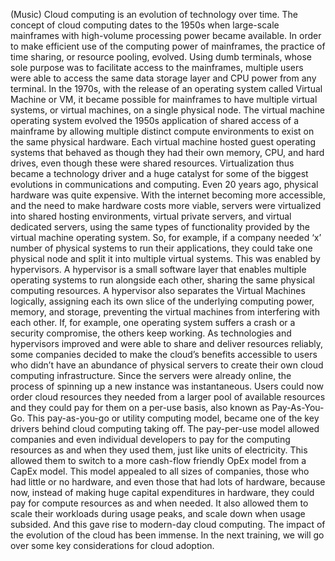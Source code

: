 (Music) Cloud computing is an evolution of technology over time. The concept of
cloud computing dates to the 1950s when large-scale mainframes with high-volume
processing power became available. In order to make efficient use of the
computing power of mainframes, the practice of time sharing, or resource
pooling, evolved. Using dumb terminals, whose sole purpose was to facilitate
access to the mainframes, multiple users were able to access the same data
storage layer and CPU power from any terminal. In the 1970s, with the release of
an operating system called Virtual Machine or VM, it became possible for
mainframes to have multiple virtual systems, or virtual machines, on a single
physical node. The virtual machine operating system evolved the 1950s
application of shared access of a mainframe by allowing multiple distinct
compute environments to exist on the same physical hardware. Each virtual
machine hosted guest operating systems that behaved as though they had their own
memory, CPU, and hard drives, even though these were shared resources.
Virtualization thus became a technology driver and a huge catalyst for some of
the biggest evolutions in communications and computing. Even 20 years ago,
physical hardware was quite expensive. With the internet becoming more
accessible, and the need to make hardware costs more viable, servers were
virtualized into shared hosting environments, virtual private servers, and
virtual dedicated servers, using the same types of functionality provided by the
virtual machine operating system. So, for example, if a company needed ‘x’
number of physical systems to run their applications, they could take one
physical node and split it into multiple virtual systems. This was enabled by
hypervisors. A hypervisor is a small software layer that enables multiple
operating systems to run alongside each other, sharing the same physical
computing resources. A hypervisor also separates the Virtual Machines logically,
assigning each its own slice of the underlying computing power, memory, and
storage, preventing the virtual machines from interfering with each other. If,
for example, one operating system suffers a crash or a security compromise, the
others keep working. As technologies and hypervisors improved and were able to
share and deliver resources reliably, some companies decided to make the cloud’s
benefits accessible to users who didn’t have an abundance of physical servers to
create their own cloud computing infrastructure. Since the servers were already
online, the process of spinning up a new instance was instantaneous. Users could
now order cloud resources they needed from a larger pool of available resources
and they could pay for them on a per-use basis, also known as Pay-As-You-Go.
This pay-as-you-go or utility computing model, became one of the key drivers
behind cloud computing taking off. The pay-per-use model allowed companies and
even individual developers to pay for the computing resources as and when they
used them, just like units of electricity. This allowed them to switch to a more
cash-flow friendly OpEx model from a CapEx model. This model appealed to all
sizes of companies, those who had little or no hardware, and even those that had
lots of hardware, because now, instead of making huge capital expenditures in
hardware, they could pay for compute resources as and when needed. It also
allowed them to scale their workloads during usage peaks, and scale down when
usage subsided. And this gave rise to modern-day cloud computing. The impact of
the evolution of the cloud has been immense. In the next training, we will go
over some key considerations for cloud adoption.